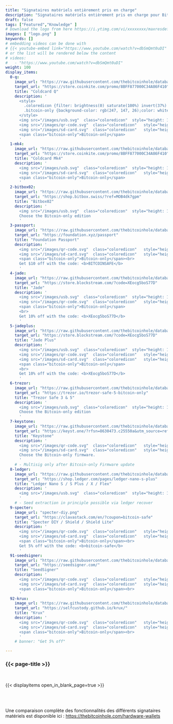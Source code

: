 ```yaml
---
title: "Signataires matériels entièrement pris en charge"
description: "Signataires matériels entièrement pris en charge pour Bitcoin Safe"
draft: false
tags: ["Featured","Knowledge" ]
# Download the logo from here https://i.ytimg.com/vi/xxxxxxxx/maxresdefault.jpg
images: [ "logo.png" ]
keywords: []
# embedding videos can be done with 
# {{< youtube-embed link="https://www.youtube.com/watch?v=dbSmQmt0uDI" >}}
# or the list will be rendered below the content
# videos:
#   - "https://www.youtube.com/watch?v=dbSmQmt0uDI"
weight: 100
display_items:
  0-q:
    image_url: "https://raw.githubusercontent.com/thebitcoinhole/database/refs/heads/master/item-types/hardware-wallets/img/coldcard-q-thumb.webp"
    target_url: "https://store.coinkite.com/promo/8BFF877000C34A86F410"
    title: "Coldcard Q"
    description: '
      <style>
        .coloredicon {filter: brightness(0) saturate(100%) invert(37%) sepia(99%) saturate(667%) hue-rotate(224deg) brightness(72%) contrast(150%);}
        .bitcoin-only {background-color: rgb(247, 147, 26);color: white;padding: 4px 10px;border-radius: 10px;position: relative;top: -5px;}
      </style> 
      <img src="/images/usb.svg"  class="coloredicon"  style="height: 1.5em; margin-right: 1em; margin-bottom: 1em;" alt="USB logo">
      <img src="/images/qr-code.svg"  class="coloredicon"   style="height: 1.5em; margin-right: 1em; margin-bottom: 1em;" alt="QR logo">
      <img src="/images/sd-card.svg"  class="coloredicon"   style="height: 1.5em; margin-right: 1em; margin-bottom: 1em;" alt="SD Card logo" >
      <span class="bitcoin-only">Bitcoin-only</span>
      '
  1-mk4:
    image_url: "https://raw.githubusercontent.com/thebitcoinhole/database/refs/heads/master/item-types/hardware-wallets/img/coldcard-mk4-thumb.webp"
    target_url: "https://store.coinkite.com/promo/8BFF877000C34A86F410"
    title: "Coldcard Mk4"
    description: '
      <img src="/images/usb.svg"  class="coloredicon"  style="height: 1.5em; margin-right: 1em; margin-bottom: 1em;" alt="USB logo">
      <img src="/images/sd-card.svg"  class="coloredicon"   style="height: 1.5em; margin-right: 1em; margin-bottom: 1em;" alt="SD Card logo" >
      <span class="bitcoin-only">Bitcoin-only</span>  
      '
  2-bitbox02:
    image_url: "https://raw.githubusercontent.com/thebitcoinhole/database/refs/heads/master/item-types/hardware-wallets/img/bitbox02-multi-thumb.webp"
    target_url: "https://shop.bitbox.swiss/?ref=MOB4dk7gpm"
    title: "Bitbox02"
    description: '
      <img src="/images/usb.svg"  class="coloredicon"  style="height: 1.5em; margin-right: 1em; margin-bottom: 1em;" alt="USB logo">
      Choose the Bitcoin-only edition
      '
  3-passport:
    image_url: "https://raw.githubusercontent.com/thebitcoinhole/database/refs/heads/master/item-types/hardware-wallets/img/passport-batch-2-thumb.webp"
    target_url: "https://foundation.xyz/passport"
    title: "Foundation Passport"
    description: '
      <img src="/images/qr-code.svg"  class="coloredicon"   style="height: 1.5em; margin-right: 1em; margin-bottom: 1em;" alt="QR logo">
      <img src="/images/sd-card.svg"  class="coloredicon"   style="height: 1.5em; margin-right: 1em; margin-bottom: 1em;" alt="SD Card logo" >
      <span class="bitcoin-only">Bitcoin-only</span><br>
      Get $10 off with the code: <b>BITCOINSAFE</b>
      '
  4-jade:
    image_url: "https://raw.githubusercontent.com/thebitcoinhole/database/refs/heads/master/item-types/hardware-wallets/img/jade-thumb.webp"
    target_url: "https://store.blockstream.com/?code=XEocg5boS77D"
    title: "Jade"
    description: '
      <img src="/images/usb.svg"  class="coloredicon"  style="height: 1.5em; margin-right: 1em; margin-bottom: 1em;" alt="USB logo">
      <img src="/images/qr-code.svg"  class="coloredicon"   style="height: 1.5em; margin-right: 1em; margin-bottom: 1em;" alt="QR logo">
      <span class="bitcoin-only">Bitcoin-only</span>
      <br> 
      Get 10% off with the code: <b>XEocg5boS77D</b>      
      '
  5-jadeplus:
    image_url: "https://raw.githubusercontent.com/thebitcoinhole/database/refs/heads/master/item-types/hardware-wallets/img/jade-plus-metal-thumb.webp"
    target_url: "https://store.blockstream.com/?code=XEocg5boS77D"
    title: "Jade Plus"
    description: '
      <img src="/images/usb.svg"  class="coloredicon"  style="height: 1.5em; margin-right: 1em; margin-bottom: 1em;" alt="USB logo">
      <img src="/images/qr-code.svg"  class="coloredicon"   style="height: 1.5em; margin-right: 1em; margin-bottom: 1em;" alt="QR logo">
      <img src="/images/sd-card.svg"  class="coloredicon"   style="height: 1.5em; margin-right: 1em; margin-bottom: 1em;" alt="SD Card logo" >
      <span class="bitcoin-only">Bitcoin-only</span>
      <br> 
      Get 10% off with the code: <b>XEocg5boS77D</b>      
      '
  6-trezor:
    image_url: "https://raw.githubusercontent.com/thebitcoinhole/database/refs/heads/master/item-types/hardware-wallets/img/trezor-safe-5-btconly-thumb.webp"
    target_url: "https://trezor.io/trezor-safe-5-bitcoin-only"
    title: "Trezor Safe 3 & 5"
    description: '
      <img src="/images/usb.svg"  class="coloredicon"  style="height: 1.5em; margin-right: 1em; margin-bottom: 1em;" alt="USB logo">
      Choose the Bitcoin-only edition
      '
  7-keystone:
    image_url: "https://raw.githubusercontent.com/thebitcoinhole/database/refs/heads/master/item-types/hardware-wallets/img/keystone-3-pro-thumb.webp"
    target_url: "https://keyst.one/?rfsn=8630473.c25550a&utm_source=refersion&utm_medium=affiliate&utm_campaign=8630473.c25550a"
    title: "Keystone"
    description: '
      <img src="/images/qr-code.svg"  class="coloredicon"   style="height: 1.5em; margin-right: 1em; margin-bottom: 1em;" alt="QR logo">
      <img src="/images/sd-card.svg"  class="coloredicon"   style="height: 1.5em; margin-right: 1em; margin-bottom: 1em;" alt="SD Card logo" >
      Choose the Bitcoin-only firmware.
      '
    # - Multisig only after Bitcoin-only Firmware update
  8-ledger:
    image_url: "https://raw.githubusercontent.com/thebitcoinhole/database/refs/heads/master/item-types/hardware-wallets/img/ledger-nano-x-thumb.webp"
    target_url: "https://shop.ledger.com/pages/ledger-nano-s-plus"
    title: "Ledger Nano S / S Plus / X / Flex"
    description: '
      <img src="/images/usb.svg"  class="coloredicon"  style="height: 1.5em; margin-right: 1em; margin-bottom: 1em;" alt="USB logo">
      '
    # - Seed extraction in principle possible via ledger recover
  9-specter:
    image_url: "specter-diy.png"
    target_url: "https://clavastack.com/en/?coupon=bitcoin-safe"
    title: "Specter DIY / Shield / Shield Lite"
    description: '
      <img src="/images/qr-code.svg"  class="coloredicon"   style="height: 1.5em; margin-right: 1em; margin-bottom: 1em;" alt="QR logo">
      <img src="/images/sd-card.svg"  class="coloredicon"   style="height: 1.5em; margin-right: 1em; margin-bottom: 1em;" alt="SD Card logo" >
      <span class="bitcoin-only">Bitcoin-only</span><br> 
      Get 5% off with the code: <b>bitcoin-safe</b>      
      '
  91-seedsigner:
    image_url: "https://raw.githubusercontent.com/thebitcoinhole/database/refs/heads/master/item-types/hardware-wallets/img/seedsigner-thumb.webp"
    target_url: "https://seedsigner.com/"
    title: "SeedSigner"
    description: '
      <img src="/images/qr-code.svg"  class="coloredicon"   style="height: 1.5em; margin-right: 1em; margin-bottom: 1em;" alt="QR logo">
      <img src="/images/sd-card.svg"  class="coloredicon"   style="height: 1.5em; margin-right: 1em; margin-bottom: 1em;" alt="SD Card logo" >
      <span class="bitcoin-only">Bitcoin-only</span><br> 
      '
  92-krux:
    image_url: "https://raw.githubusercontent.com/thebitcoinhole/database/refs/heads/master/item-types/hardware-wallets/img/krux-thumb.webp"
    target_url: "https://selfcustody.github.io/krux/"
    title: "Krux"
    description: '
      <img src="/images/qr-code.svg"  class="coloredicon"   style="height: 1.5em; margin-right: 1em; margin-bottom: 1em;" alt="QR logo">
      <img src="/images/sd-card.svg"  class="coloredicon"   style="height: 1.5em; margin-right: 1em; margin-bottom: 1em;" alt="SD Card logo" >
      <span class="bitcoin-only">Bitcoin-only</span><br> 
      '
    # banner: "Get 5% off"      

---
```


### {{< page-title >}}  

 <br> 

{{< displayitems open_in_blank_page=true >}}

 <br><br> 

Une comparaison complète des fonctionnalités des différents signataires matériels est disponible ici : https://thebitcoinhole.com/hardware-wallets
